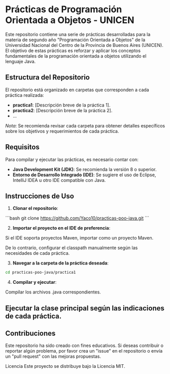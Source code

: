 # Prácticas de Programación Orientada a Objetos - UNICEN

Este repositorio contiene una serie de prácticas desarrolladas para la materia de segundo año "Programación Orientada a Objetos" de la Universidad Nacional del Centro de la Provincia de Buenos Aires (UNICEN). El objetivo de estas prácticas es reforzar y aplicar los conceptos fundamentales de la programación orientada a objetos utilizando el lenguaje Java.

## Estructura del Repositorio

El repositorio está organizado en carpetas que corresponden a cada práctica realizada:

- **practica1**: [Descripción breve de la práctica 1].
- **practica2**: [Descripción breve de la práctica 2].
- ...

*Nota*: Se recomienda revisar cada carpeta para obtener detalles específicos sobre los objetivos y requerimientos de cada práctica.

## Requisitos

Para compilar y ejecutar las prácticas, es necesario contar con:

- **Java Development Kit (JDK)**: Se recomienda la versión 8 o superior.
- **Entorno de Desarrollo Integrado (IDE)**: Se sugiere el uso de Eclipse, IntelliJ IDEA u otro IDE compatible con Java.

## Instrucciones de Uso

1. **Clonar el repositorio**:

 ´´´bash
    git clone https://github.com/Yaco10/practicas-poo-java.git
´´´ 
   
   
2. **Importar el proyecto en el IDE de preferencia**:

Si el IDE soporta proyectos Maven, importar como un proyecto Maven.

De lo contrario, configurar el classpath manualmente según las necesidades de cada práctica.

3. **Navegar a la carpeta de la práctica deseada**:

 ```bash
cd practicas-poo-java/practica1
 ```
4. **Compilar y ejecutar**:

Compilar los archivos .java correspondientes.

## Ejecutar la clase principal según las indicaciones de cada práctica.

## Contribuciones
Este repositorio ha sido creado con fines educativos. Si deseas contribuir o reportar algún problema, por favor crea un "issue" en el repositorio o envía un "pull request" con las mejoras propuestas.

Licencia
Este proyecto se distribuye bajo la Licencia MIT.

